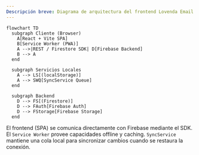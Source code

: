 ```yaml
---
Descripción breve: Diagrama de arquitectura del frontend Lovenda Email
---
```


```mermaid
flowchart TD
  subgraph Cliente (Browser)
    A[React + Vite SPA]
    B[Service Worker (PWA)]
    A -->|REST / Firestore SDK| D[Firebase Backend]
    B --> A
  end

  subgraph Servicios Locales
    A --> LS[(localStorage)]
    A --> SWQ[SyncService Queue]
  end

  subgraph Backend
    D --> FS[(Firestore)]
    D --> FAuth[Firebase Auth]
    D --> FStorage[Firebase Storage]
  end
```

El frontend (SPA) se comunica directamente con Firebase mediante el SDK. El `Service Worker` provee capacidades offline y caching. `SyncService` mantiene una cola local para sincronizar cambios cuando se restaura la conexión.

